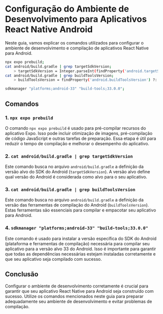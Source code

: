 # Configuração do Ambiente de Desenvolvimento para Aplicativos React Native Android

Neste guia, vamos explicar os comandos utilizados para configurar o ambiente de desenvolvimento e compilação de aplicativos React Native para Android.

```sh
npx expo prebuild;
cat android/build.gradle | grep targetSdkVersion;
    > targetSdkVersion = Integer.parseInt(findProperty('android.targetSdkVersion') ?: '33')
cat android/build.gradle | grep buildToolsVersion;
    > buildToolsVersion = findProperty('android.buildToolsVersion') ?: '33.0.0'

sdkmanager "platforms;android-33" "build-tools;33.0.0";
```

## Comandos

### 1. `npx expo prebuild`

O comando `npx expo prebuild` é usado para pré-compilar recursos do aplicativo Expo. Isso pode incluir otimização de imagens, pré-compilação de código JavaScript e outras tarefas de preparação. Essa etapa é útil para reduzir o tempo de compilação e melhorar o desempenho do aplicativo.

### 2. `cat android/build.gradle | grep targetSdkVersion`

Este comando busca no arquivo `android/build.gradle` a definição da versão alvo do SDK do Android (`targetSdkVersion`). A versão alvo define qual versão do Android é considerada como alvo para o seu aplicativo.

### 3. `cat android/build.gradle | grep buildToolsVersion`

Este comando busca no arquivo `android/build.gradle` a definição da versão das ferramentas de compilação do Android (`buildToolsVersion`). Estas ferramentas são essenciais para compilar e empacotar seu aplicativo para Android.

### 4. `sdkmanager "platforms;android-33" "build-tools;33.0.0"`

Este comando é usado para instalar a versão específica do SDK do Android (plataforma e ferramentas de compilação) necessária para compilar seu aplicativo para a versão alvo 33 do Android. Isso é importante para garantir que todas as dependências necessárias estejam instaladas corretamente e que seu aplicativo seja compilado com sucesso.

## Conclusão

Configurar o ambiente de desenvolvimento corretamente é crucial para garantir que seu aplicativo React Native para Android seja construído com sucesso. Utilize os comandos mencionados neste guia para preparar adequadamente seu ambiente de desenvolvimento e evitar problemas de compilação.
